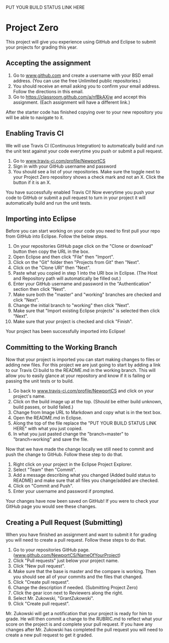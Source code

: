 PUT YOUR BUILD STATUS LINK HERE

# Project Zero

This project will give you experience using GitHub and Eclipse to submit your projects for grading this year.

## Accepting the assignment

1. Go to www.github.com and create a username with your BSD email address. (You can use the free Unlimited public repositories.)
2. You should receive an email asking you to confirm your email address. Follow the directions in this email.
3. Go to https://classroom.github.com/a/nfBkAXjw and accept this assignment. (Each assignment will have a different link.)

After the starter code has finished copying over to your new repository you will be able to navigate to it.

## Enabling Travis CI

We will use Travis CI (Continuous Integration) to automatically build and run the unit test against your code everytime you push or submit a pull request.

1. Go to www.travis-ci.com/profile/NewportCS
2. Sign in with your GitHub username and password
3. You should see a list of your repositories. Make sure the toggle next to your Project Zero repository shows a check mark and not an X. Click the button if it is an X.

You have successfully enabled Travis CI! Now everytime you push your code to GitHub or submit a pull request to turn in your project it will automatically build and run the unit tests.

## Importing into Eclipse

Before you can start working on your code you need to first pull your repo from GitHub into Eclipse. Follow the below steps. 

1. On your repositories GitHub page click on the "Clone or download" button then copy the URL in the box.
2. Open Eclipse and then click "File" then "Import".
3. Click on the "Git" folder then "Projects from Git" then "Next".
4. Click on the "Clone URI" then "Next".
5. Paste what you copied in step 1 into the URI box in Eclipse. (The Host and Repository path will automatically be filled out.)
6. Enter your GitHub username and password in the "Authentication" section then click "Next".
7. Make sure both the "master" and "working" branches are checked and click "Next".
8. Change the initial branch to "working" then click "Next".
9. Make sure that "Import existing Eclipse projects" is selected then click "Next".
10. Make sure that your project is checked and click "Finish".

Your project has been successfully imported into Eclipse!

## Committing to the Working Branch

Now that your project is imported you can start making changes to files or adding new files. For this project we are just going to start by adding a link to our Travis CI build to the README.md in the working branch. This will allow you to easily glance at your repository and know if it is failing or passing the unit tests or to build.

1. Go back to www.travis-ci.com/profile/NewportCS and click on your project's name.
2. Click on the build image up at the top. (Should be either build unknown, build passes, or build failed.)
3. Change from Image URL to Markdown and copy what is in the text box.
4. Open the README.md in Eclipse.
5. Along the top of the file replace the "PUT YOUR BUILD STATUS LINK HERE" with what you just copied.
6. In what you just pasted change the "branch=master" to "branch=working" and save the file.

Now that we have made the change locally we still need to commit and push the change to GitHub. Follow these step to do that.

1. Right click on your project in the Eclipse Project Explorer.
2. Select "Team" then "Commit".
3. Add a message describing what you changed (Added build status to README) and make sure that all files you change/added are checked.
4. Click on "Commit and Push".
5. Enter your username and password if prompted.

Your changes have now been saved on GitHub! If you were to check your GitHub page you would see these changes.

## Creating a Pull Request (Submitting)

When you have finished an assignment and want to submit it for grading you will need to create a pull request. Follow these steps to do that.

1. Go to your repositories GitHub page. (www.github.com/NewportCS/NameOfYourProject)
2. Click "Pull requests" just below your project name.
3. Click "New pull request".
4. Make sure that the base is master and the compare is working. Then you should see all of your commits and the files that changed.
5. Click "Create pull request".
6. Change the description if needed. (Submitting Project Zero)
7. Click the gear icon next to Reviewers along the right.
8. Select Mr. Zukowski, "GrantZukowski".
9. Click "Create pull request".

Mr. Zukowski will get a notification that your project is ready for him to grade. He will then commit a change to the RUBRIC.md to reflect what your score on the project is and complete your pull request. If you have any changes after Mr. Zukowski has completed the pull request you will need to create a new pull request to get it graded.

